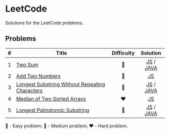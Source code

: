 # LeetCode

Solutions for the LeetCode problems.

## Problems

|  \# | Title                                                                                                                           |   Difficulty   |                                     Solution                                      |
| --: | ------------------------------------------------------------------------------------------------------------------------------- | :------------: | :-------------------------------------------------------------------------------: |
|   1 | [Two Sum](https://leetcode.com/problems/two-sum/)                                                                               | :green_heart:  | [JS](solutions/1/javascript/solution.js) / [JAVA](solutions/1/java/Solution.java) |
|   2 | [Add Two Numbers](https://leetcode.com/problems/add-two-numbers/)                                                               | :yellow_heart: |                     [JS](solutions/2/javascript/solution.js)                      |
|   3 | [Longest Substring Without Repeating Characters](https://leetcode.com/problems/longest-substring-without-repeating-characters/) | :yellow_heart: | [JS](solutions/3/javascript/solution.js) / [JAVA](solutions/3/java/Solution.java) |
|   4 | [Median of Two Sorted Arrays](https://leetcode.com/problems/median-of-two-sorted-arrays/)                                       |    :heart:     |                     [JS](solutions/4/javascript/solution.js)                      |
|   5 | [Longest Palindromic Substring](https://leetcode.com/problems/longest-palindromic-substring/)                                   | :yellow_heart: | [JS](solutions/5/javascript/solution.js) / [JAVA](solutions/5/java/Solution.java) |

:green_heart: - Easy problem; :yellow_heart: - Medium problem; :heart: - Hard problem.
